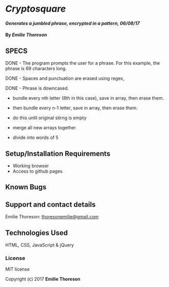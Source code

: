 # _Cryptosquare_

#### _Generates a jumbled phrase, encrypted in a pattern, 06/08/17_

#### By _**Emilie Thoreson**_

## SPECS

DONE - The program prompts the user for a phrase. For this example, the phrase is 69 characters long.

DONE - Spaces and punctuation are erased using regex,

DONE - Phrase is downcased.

- bundle every nth letter (8th in this case), save in array, then erase them.

- then bundle every n-1 letter, save in array, then erase them.

- do this until original stirng is empty

- merge all new arrays together

- divide into words of 5


## Setup/Installation Requirements

* Working browser
* Access to github pages


## Known Bugs



## Support and contact details

Emilie Thoreson: thoresonemilie@gmail.com

## Technologies Used

HTML, CSS, JavaScript & jQuery

### License

MIT license

Copyright (c) 2017 **Emilie Thoreson**
